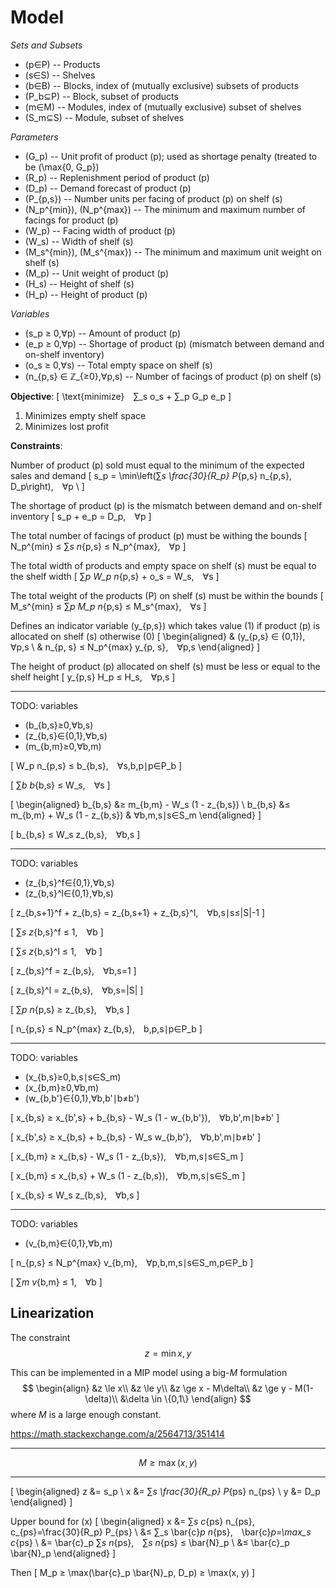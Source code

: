 # Model
*Sets and Subsets*

- \(p∈P\) -- Products
- \(s∈S\) -- Shelves
- \(b∈B\) -- Blocks, index of (mutually exclusive) subsets of products
- \(P_b⊆P\) -- Block, subset of products
- \(m∈M\) -- Modules, index of (mutually exclusive) subset of shelves
- \(S_m⊆S\) -- Module, subset of shelves

*Parameters*

- \(G_p\) -- Unit profit of product \(p\); used as shortage penalty (treated to be \(\max\{0, G_p\}\)
- \(R_p\) -- Replenishment period of product \(p\)
- \(D_p\) -- Demand forecast of product \(p\)
- \(P_{p,s}\) -- Number units per facing of product \(p\) on shelf \(s\)
- \(N_p^{min}\), \(N_p^{max}\) -- The minimum and maximum number of facings for product \(p\)
- \(W_p\) -- Facing width of product \(p\)
- \(W_s\) -- Width of shelf \(s\)
- \(M_s^{min}\), \(M_s^{max}\) -- The minimum and maximum unit weight on shelf \(s\)
- \(M_p\) -- Unit weight of product \(p\)
- \(H_s\) -- Height of shelf \(s\)
- \(H_p\) -- Height of product \(p\)

*Variables*

- \(s_p ≥ 0,∀p\) -- Amount of product \(p\)
- \(e_p ≥ 0,∀p\) -- Shortage of product \(p\) (mismatch between demand and on-shelf inventory)
- \(o_s ≥ 0,∀s\) -- Total empty space on shelf \(s\)
- \(n_{p,s} ∈ ℤ_{≥0},∀p,s\) -- Number of facings of product \(p\) on shelf \(s\)

**Objective**:
\[
\text{minimize} ∑_s o_s + ∑_p G_p e_p
\]

1) Minimizes empty shelf space
2) Minimizes lost profit
<!-- 3) Places products at preferred heights \(∑_{p,s} L_p H_s n_{p,s}\) -->

<!-- TODO: multiobjective formulation? f_1, f_2, ... -->
<!-- TODO: normalization?
\[
\text{minimize} \frac{c_1}{φ_1} ∑_s o_s + \frac{c_2}{φ_2} ∑_p G_p e_p,
\]
where \(c_1,c_2≥0\) and \(c_1+c_2=1\) are weight coefficients.
\[
φ_1 = \max ∑_s o_s =  ∑_s W_s \\
φ_2 = \max ∑_p G_p e_p = ∑_p G_p D_p
\]
Minimums for both objectives are \(0\) -->

**Constraints**:

Number of product \(p\) sold must equal to the minimum of the expected sales and demand
\[
s_p = \min\left(∑_s \frac{30}{R_p} P_{p,s} n_{p,s}, D_p\right), ∀p \\
\]

The shortage of product \(p\) is the mismatch between demand and on-shelf inventory
\[
s_p + e_p = D_p, ∀p
\]

The total number of facings of product \(p\) must be withing the bounds
\[
N_p^{min} ≤ ∑_s n_{p,s} ≤ N_p^{max}, ∀p
\]

<!-- \[
\begin{aligned}
y_p ∈ \{0,1\} \\
∑_p n_{p,s} ≥ y_{p}, ∀p \\
\end{aligned}
\] -->

The total width of products and empty space on shelf \(s\) must be equal to the shelf width
\[
∑_p W_p n_{p,s} + o_s = W_s, ∀s
\]

The total weight of the products \(P\) on shelf \(s\) must be within the bounds
\[
M_s^{min} ≤ ∑_p M_p n_{p,s} ≤ M_s^{max}, ∀s
\]

Defines an indicator variable \(y_{p,s}\) which takes value \(1\) if product \(p\) is allocated on shelf \(s\) otherwise \(0\)
\[
\begin{aligned}
& \(y_{p,s} ∈ \{0,1\}\), ∀p,s \\
& n_{p, s} ≤ N_p^{max} y_{p, s}, ∀p,s
\end{aligned}
\]

The height of product \(p\) allocated on shelf \(s\) must be less or equal to the shelf height
\[
y_{p,s} H_p ≤ H_s, ∀p,s
\]

---

TODO: variables

- \(b_{b,s}≥0,∀b,s\)
- \(z_{b,s}∈\{0,1\},∀b,s\)
- \(m_{b,m}≥0,∀b,m\)

\[
W_p n_{p,s} ≤ b_{b,s}, ∀s,b,p∣p∈P_b
\]

\[
∑_b b_{b,s} ≤ W_s, ∀s
\]

\[
\begin{aligned}
b_{b,s} &≥ m_{b,m} - W_s (1 - z_{b,s}) \\
b_{b,s} &≤ m_{b,m} + W_s (1 - z_{b,s}) & ∀b,m,s∣s∈S_m
\end{aligned}
\]

\[
b_{b,s} ≤ W_s z_{b,s}, ∀b,s
\]

---

TODO: variables

- \(z_{b,s}^f∈\{0,1\},∀b,s\)
- \(z_{b,s}^l∈\{0,1\},∀b,s\)

\[
z_{b,s+1}^f + z_{b,s} = z_{b,s+1} + z_{b,s}^l, ∀b,s∣s≤|S|-1
\]

\[
∑_s z_{b,s}^f ≤ 1, ∀b
\]

\[
∑_s z_{b,s}^l ≤ 1, ∀b
\]

\[
z_{b,s}^f = z_{b,s}, ∀b,s=1
\]

\[
z_{b,s}^l = z_{b,s}, ∀b,s=|S|
\]

\[
∑_p n_{p,s} ≥ z_{b,s}, ∀b,s
\]

\[
n_{p,s} ≤ N_p^{max} z_{b,s}, b,p,s∣p∈P_b
\]

---

TODO: variables

- \(x_{b,s}≥0,b,s∣s∈S_m\)
- \(x_{b,m}≥0,∀b,m\)
- \(w_{b,b'}∈\{0,1\},∀b,b'∣b≠b'\)

\[
x_{b,s} ≥ x_{b',s} + b_{b,s} - W_s (1 - w_{b,b'}), ∀b,b',m∣b≠b'
\]

\[
x_{b',s} ≥ x_{b,s} + b_{b,s} - W_s w_{b,b'}, ∀b,b',m∣b≠b'
\]

\[
x_{b,m} ≥ x_{b,s} - W_s (1 - z_{b,s}), ∀b,m,s∣s∈S_m
\]

\[
x_{b,m} ≤ x_{b,s} + W_s (1 - z_{b,s}), ∀b,m,s∣s∈S_m
\]

\[
x_{b,s} ≤ W_s z_{b,s}, ∀b,s
\]

---

TODO: variables

- \(v_{b,m}∈\{0,1\},∀b,m\)

\[
n_{p,s} ≤ N_p^{max} v_{b,m}, ∀p,b,m,s∣s∈S_m,p∈P_b
\]

\[
∑_m v_{b,m} ≤ 1, ∀b
\]


## Linearization
The constraint $$z=\min{x, y}$$

This can be implemented in a MIP model using a big-$M$ formulation
$$
\begin{align}
 &z \le x\\
 &z \le y\\
 &z \ge x - M\delta\\
 &z \ge y - M(1-\delta)\\
 &\delta \in \{0,1\}
\end{align}
$$
where $M$ is a large enough constant.

https://math.stackexchange.com/a/2564713/351414

---

$$M≥\max(x, y)$$

---

\[
\begin{aligned}
z &= s_p \\
x &= ∑_s \frac{30}{R_p} P_{ps} n_{ps} \\
y &= D_p
\end{aligned}
\]

Upper bound for \(x\)
\[
\begin{aligned}
x &= ∑_s c_{ps} n_{ps}, c_{ps}=\frac{30}{R_p} P_{ps} \\
&≤ ∑_s \bar{c}_p n_{ps}, \bar{c}_p=\max_s c_{ps} \\
&= \bar{c}_p ∑_s n_{ps}, ∑_s n_{ps} ≤ \bar{N}_p \\
&≤ \bar{c}_p \bar{N}_p
\end{aligned}
\]

Then
\[
M_p ≥ \max(\bar{c}_p \bar{N}_p, D_p) ≥ \max(x, y)
\]

